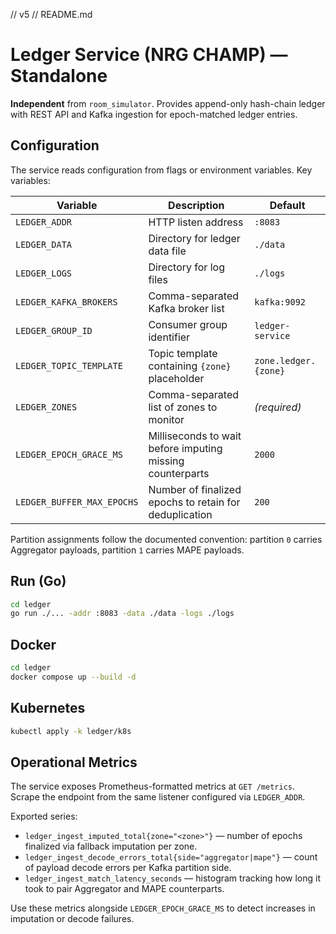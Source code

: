 // v5
// README.md
# Ledger Service (NRG CHAMP) — Standalone

**Independent** from `room_simulator`. Provides append-only hash-chain ledger with REST API and Kafka ingestion for epoch-matched ledger entries.

## Configuration

The service reads configuration from flags or environment variables. Key variables:

| Variable | Description | Default |
| --- | --- | --- |
| `LEDGER_ADDR` | HTTP listen address | `:8083` |
| `LEDGER_DATA` | Directory for ledger data file | `./data` |
| `LEDGER_LOGS` | Directory for log files | `./logs` |
| `LEDGER_KAFKA_BROKERS` | Comma-separated Kafka broker list | `kafka:9092` |
| `LEDGER_GROUP_ID` | Consumer group identifier | `ledger-service` |
| `LEDGER_TOPIC_TEMPLATE` | Topic template containing `{zone}` placeholder | `zone.ledger.{zone}` |
| `LEDGER_ZONES` | Comma-separated list of zones to monitor | _(required)_ |
| `LEDGER_EPOCH_GRACE_MS` | Milliseconds to wait before imputing missing counterparts | `2000` |
| `LEDGER_BUFFER_MAX_EPOCHS` | Number of finalized epochs to retain for deduplication | `200` |

Partition assignments follow the documented convention: partition `0` carries Aggregator payloads, partition `1` carries MAPE payloads.

## Run (Go)
```bash
cd ledger
go run ./... -addr :8083 -data ./data -logs ./logs
```

## Docker
```bash
cd ledger
docker compose up --build -d
```

## Kubernetes
```bash
kubectl apply -k ledger/k8s
```

## Operational Metrics

The service exposes Prometheus-formatted metrics at `GET /metrics`. Scrape the endpoint from the same listener configured via `LEDGER_ADDR`.

Exported series:

* `ledger_ingest_imputed_total{zone="<zone>"}` — number of epochs finalized via fallback imputation per zone.
* `ledger_ingest_decode_errors_total{side="aggregator|mape"}` — count of payload decode errors per Kafka partition side.
* `ledger_ingest_match_latency_seconds` — histogram tracking how long it took to pair Aggregator and MAPE counterparts.

Use these metrics alongside `LEDGER_EPOCH_GRACE_MS` to detect increases in imputation or decode failures.
